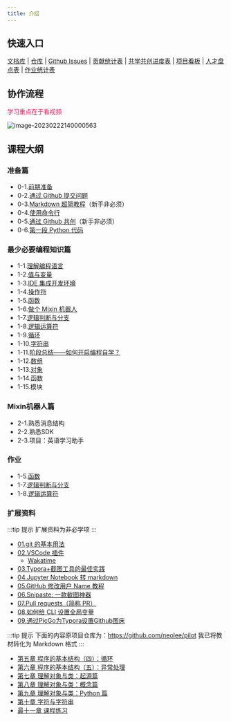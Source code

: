 ```yaml
---
title: 介绍
---
```


## 快速入口

[文档库](https://coding-newbies-group.github.io/programming-co_creation-docs/docs/intro/) | [仓库](https://github.com/coding-newbies-group/programming-co_creation-docs) | [Github Issues](https://github.com/coding-newbies-group/programming-co_creation-docs/issues) | [贡献统计表](https://docs.qq.com/sheet/DYmdOeXZCUUlIaWhS?tab=BB08J2) | [共学共创进度表](https://docs.qq.com/sheet/DYkdIT0hKbW1tWmhE?tab=BB08J2) | [项目看板](https://github.com/orgs/coding-newbies-group/projects/1) | [人才盘点表](https://docs.qq.com/sheet/DYlhBdkJwQ3lWY1hv?tab=BB08J2) | [作业统计表](https://docs.qq.com/sheet/DYm9pRkhPa0NTRVpk?tab=BB08J2)

## 协作流程

<font color="E71853">学习重点在于看视频</font>

![image-20230222140000563](intro.assets/image-20230222140000563.png)

## 课程大纲

### 准备篇

- 0-1.[前期准备](./p0/p0-1-prep.md)
- 0-2.[通过 Github 提交问题](./p0/p0-2-issues.md)
- 0-3.[Markdown 超简教程](./p0/p0-3-markdown.md)（新手非必须）
- 0-4.[使用命令行](./p0/p0-4-cli.md)
- 0-5.[通过 Github 共创](./p0/p0-5-collaborate.md)（新手非必须）
- 0-6.[第一段 Python 代码](./p0/p0-6-python.md)

### 最少必要编程知识篇

- 1-1.[理解编程语言](./p1/p1-1-repl.md)
- 1-2.[值与变量](./p1/p1-2-values-variables.md)
- 1-3.[IDE 集成开发环境](./p1/p1-3-ide.md)
- 1-4.[操作符](./p1/p1-4-operators.md)
- 1-5.[函数](./p1/p1-5-functions.md)
- 1-6.[做个 Mixin 机器人](./p1/p1-6-mixin-bot.md)
- 1-7.[逻辑判断与分支](./p1/p1-7-if.md)
- 1-8.[逻辑运算符](./p1/p1-8-logical.md)
- 1-9.[循环](./p1/p1-9-loop.md)
- 1-10.[字符串](./p1/p1-10-string.md)
- 1-11.[阶段总结——如何开启编程自学？](./p1/p1-11-how-to-start-programming-self-study.md)
- 1-12.[数组](./p1/p1-12-array.md)
- 1-13.[对象](./p1/p1-13-object.md)
- 1-14.函数
- 1-15.模块

### Mixin机器人篇

- 2-1.熟悉消息结构
- 2-2.熟悉SDK
- 2-3.项目：英语学习助手

### 作业

- 1-5.[函数](./homework/1-5.md)
- 1-7.[逻辑判断与分支](./homework/1-7.md)
- 1-8.[逻辑运算符](./homework/1-8.md)

### 扩展资料

:::tip 提示
扩展资料为非必学项
:::

- [01.git 的基本用法](./extend/01.git-basic.md)
- [02.VSCode 插件](./extend/02.vscode-extentions.md)
  - [Wakatime](./extend/02.vscode-extentions.md#wakatime)
- [03.Typora+截图工具的最佳实践](./extend/03.typora-screenshot.md)
- [04.Jupyter Notebook 转 markdown](./extend/04.ipynb-to-md.md)
- [05.GitHub 修改用户 Name 教程](./extend/05.github-edit-name.md)
- [06.Snipaste: 一款截图神器](./extend/06.snipaste.md)
- [07.Pull requests（简称 PR）](./extend/07.pull-request.md)
- [08.如何给 CLI 设置全局变量](./extend/08.set-environment-variable-in-CLI.md)
- [09.通过PicGo为Typora设置Github图床](./extend/09.assignment-submit-guide.md)

:::tip 提示
下面的内容原项目仓库为：https://github.com/neolee/pilot
我已将教材转化为 Markdown 格式
:::

- [第五章 程序的基本结构（四）：循环](./pilot/p1-5-structure-4.md)
- [第六章 程序的基本结构（五）：异常处理](./pilot/p1-6-structure-5.md)
- [第七章 理解对象与类：起源篇](./pilot/p1-7-oo-1.md)
- [第八章 理解对象与类：概念篇](./pilot/p1-8-oo-2.md)
- [第九章 理解对象与类：Python 篇](./pilot/p1-9-oo-3.md)
- [第十章 字符与字符串](./pilot/p1-a-string.md)
- [最十一章 课程练习](./pilot/p1-b-final.md)
